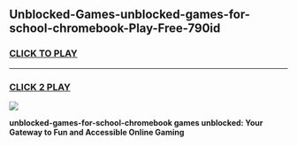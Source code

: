 
## Unblocked-Games-unblocked-games-for-school-chromebook-Play-Free-790id
<h3>
<a href="https://premium76.site?title=unblocked-games-for-school-chromebook&ref=18A1">CLICK TO PLAY</a></h3>
<hr>

<h3>
<a href="https://premium76.site?title=unblocked-games-for-school-chromebook&ref=18A1">CLICK 2 PLAY</a>
  
</h3>

<a href="https://premium76.site?title=unblocked-games-for-school-chromebook&ref=18A1"><img src="https://clearcache.store/games.png"></a>


**unblocked-games-for-school-chromebook games unblocked: Your Gateway to Fun and Accessible Online Gaming**
